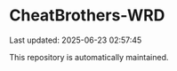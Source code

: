 # CheatBrothers-WRD

Last updated: 2025-06-23 02:57:45

This repository is automatically maintained.
